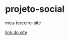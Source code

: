 # projeto-social
 meu-terceiro-site
  
<a href="https://phelipeoliveira.github.io/projeto-social/index.html">link do site</a>